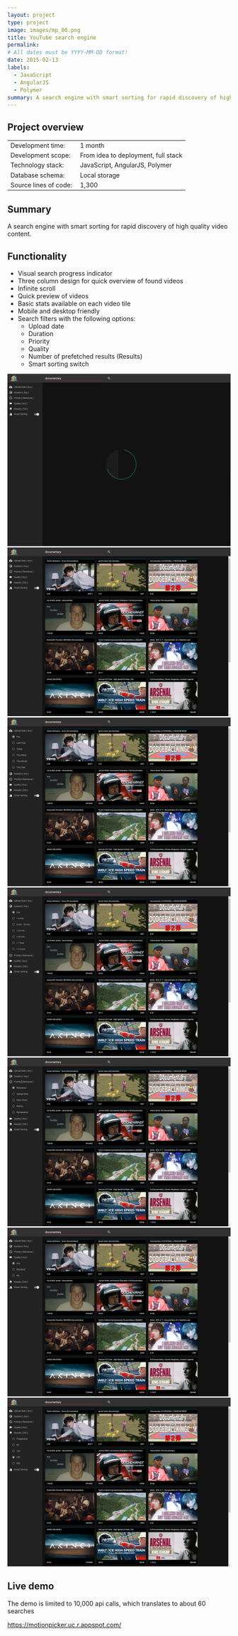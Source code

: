```yaml
---
layout: project
type: project
image: images/mp_00.png
title: YouTube search engine
permalink: 
# All dates must be YYYY-MM-DD format!
date: 2015-02-13
labels:
  - JavaScript
  - AngularJS
  - Polymer
summary: A search engine with smart sorting for rapid discovery of high quality video content.
---
```


## Project overview

<table>
  <tr>
    <td>Development time:&nbsp;</td>
    <td>1 month</td>
  </tr>
  <tr>
    <td>Development scope:&nbsp;</td>
    <td>From idea to deployment, full stack</td>
  </tr>
  <tr>
    <td>Technology stack:&nbsp;</td>
    <td>JavaScript, AngularJS, Polymer</td>
  </tr>
  <tr>
    <td>Database schema:&nbsp;</td>
    <td>Local storage</td>
  </tr>
  <tr>
    <td>Source lines of code:&nbsp;</td>
    <td>1,300</td>
  </tr>
</table>

## Summary

A search engine with smart sorting for rapid discovery of high quality video content.

## Functionality

- Visual search progress indicator
- Three column design for quick overview of found videos
- Infinite scroll
- Quick preview of videos 
- Basic stats available on each video tile
- Mobile and desktop friendly
- Search filters with the following options:
  - Upload date
  - Duration
  - Priority
  - Quality
  - Number of prefetched results (Results)
  - Smart sorting switch

<div class="ui small rounded images">
  <a href="../images/mp_01.png" target="_blank"><img class="ui image" src="../images/mp_01.png"></a>
  <a href="../images/mp_02.png" target="_blank"><img class="ui image" src="../images/mp_02.png"></a>
  <a href="../images/mp_03.png" target="_blank"><img class="ui image" src="../images/mp_03.png"></a>
  <a href="../images/mp_04.png" target="_blank"><img class="ui image" src="../images/mp_04.png"></a>
  <a href="../images/mp_05.png" target="_blank"><img class="ui image" src="../images/mp_05.png"></a>
  <a href="../images/mp_06.png" target="_blank"><img class="ui image" src="../images/mp_06.png"></a>
  <a href="../images/mp_07.png" target="_blank"><img class="ui image" src="../images/mp_07.png"></a>
</div>


## Live demo 

The demo is limited to 10,000 api calls, which translates to about 60 searches

<a href="https://motionpicker.uc.r.appspot.com/" target="_blank">https://motionpicker.uc.r.appspot.com/</a>
